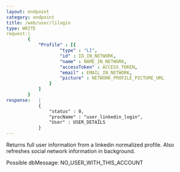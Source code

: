 ```yaml
---
layout: endpoint
category: endpoint
title: /web/user/lilogin
type: WRITE
request:|
        {
            "Profile" : [{
                    "type" : "LI",
                    "id" : ID_IN_NETWORK,
                    "name" : NAME_IN_NETWORK,
                    "accessToken" : ACCESS_TOKEN,
                    "email" : EMAIL_IN_NETWORK,
                    "picture" : NETWORK_PROFILE_PICTURE_URL
                }
            ]
        }
response:   |
            {
                "status" : 0,
                "procName" : "user_linkedin_login",
                "User" : USER_DETAILS
            }
---
```


Returns full user information from a linkedin normalized profile. Also refreshes social network information in background.


Possible dbMessage: NO_USER_WITH_THIS_ACCOUNT
